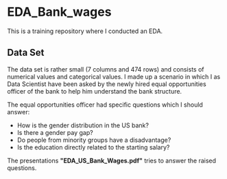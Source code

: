 # EDA_Bank_wages
This is a training repository where I conducted an EDA.

## Data Set

The data set is rather small (7 columns and 474 rows) and consists of
numerical values and categorical values. I made up a scenario in which 
I as Data Scientist have been asked by the newly hired equal opportunities officer 
of the bank to help him understand the bank structure. 

The equal opportunities officer had specific questions which I should answer:
- How is the gender distribution in the US bank?
- Is there a gender pay gap?
- Do people from minority groups have a disadvantage?
- Is the education directly related to the starting salary?

The presentations **"EDA_US_Bank_Wages.pdf"** tries to answer the raised questions.

